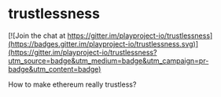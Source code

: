 # trustlessness

[![Join the chat at https://gitter.im/playproject-io/trustlessness](https://badges.gitter.im/playproject-io/trustlessness.svg)](https://gitter.im/playproject-io/trustlessness?utm_source=badge&utm_medium=badge&utm_campaign=pr-badge&utm_content=badge)

How to make ethereum really trustless?
